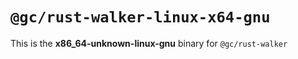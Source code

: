 # `@gc/rust-walker-linux-x64-gnu`

This is the **x86_64-unknown-linux-gnu** binary for `@gc/rust-walker`
